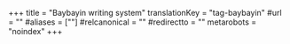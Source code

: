 +++
title = "Baybayin writing system"
translationKey = "tag-baybayin"
#url = ""
#aliases = [""]
#relcanonical = ""
#redirectto = ""
metarobots = "noindex"
+++
